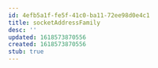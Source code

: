 ```yaml
---
id: 4efb5a1f-fe5f-41c0-ba11-72ee98d0e4c1
title: socketAddressFamily
desc: ''
updated: 1618573870556
created: 1618573870556
stub: true
---
```


